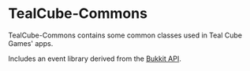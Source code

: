 # TealCube-Commons
TealCube-Commons contains some common classes used in Teal Cube Games' apps.

Includes an event library derived from the [Bukkit API].

[Bukkit API]: https://github.com/Bukkit/Bukkit